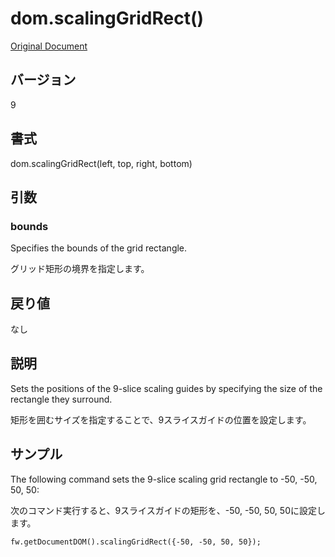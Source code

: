 # dom.scalingGridRect()

[Original Document](http://help.adobe.com/en_US/fireworks/cs/extend/WS5b3ccc516d4fbf351e63e3d1183c94856c-7b80.html)

## バージョン

9

## 書式

dom.scalingGridRect(left, top, right, bottom)

## 引数

### bounds

Specifies the bounds of the grid rectangle. 

グリッド矩形の境界を指定します。

## 戻り値

なし

## 説明

Sets the positions of the 9-slice scaling guides by specifying the size of the rectangle they surround.

矩形を囲むサイズを指定することで、9スライスガイドの位置を設定します。

## サンプル

The following command sets the 9-slice scaling grid rectangle to -50, -50, 50, 50:

次のコマンド実行すると、9スライスガイドの矩形を、-50, -50, 50, 50に設定します。

```
fw.getDocumentDOM().scalingGridRect({-50, -50, 50, 50});
```
